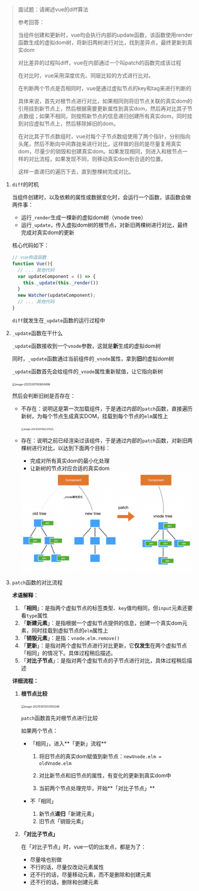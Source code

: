 > 面试题：请阐述vue的diff算法
>
> 参考回答：
>
> 当组件创建和更新时，vue均会执行内部的update函数，该函数使用render函数生成的虚拟dom树，将新旧两树进行对比，找到差异点，最终更新到真实dom
>
> 对比差异的过程叫diff，vue在内部通过一个叫patch的函数完成该过程
>
> 在对比时，vue采用深度优先、同层比较的方式进行比对。
>
> 在判断两个节点是否相同时，vue是通过虚拟节点的key和tag来进行判断的
>
> 具体来说，首先对根节点进行对比，如果相同则将旧节点关联的真实dom的引用挂到新节点上，然后根据需要更新属性到真实dom，然后再对比其子节点数组；如果不相同，则按照新节点的信息递归创建所有真实dom，同时挂到对应虚拟节点上，然后移除掉旧的dom。
>
> 在对比其子节点数组时，vue对每个子节点数组使用了两个指针，分别指向头尾，然后不断向中间靠拢来进行对比，这样做的目的是尽量复用真实dom，尽量少的销毁和创建真实dom。如果发现相同，则进入和根节点一样的对比流程，如果发现不同，则移动真实dom到合适的位置。
>
> 这样一直递归的遍历下去，直到整棵树完成对比。

1. `diff`的时机

   当组件创建时，以及依赖的属性或数据变化时，会运行一个函数，该函数会做两件事：

   - 运行`_render`生成一棵新的虚拟dom树（vnode tree）
   - 运行`_update`，传入虚拟dom树的根节点，对新旧两棵树进行对比，最终完成对真实dom的更新

   核心代码如下：

   ```js
   // vue构造函数
   function Vue(){
     // ... 其他代码
     var updateComponent = () => {
       this._update(this._render())
     }
     new Watcher(updateComponent);
     // ... 其他代码
   }
   ```

   `diff`就发生在`_update`函数的运行过程中

   

2. `_update`函数在干什么

   `_update`函数接收到一个`vnode`参数，这就是**新**生成的虚拟dom树

   同时，`_update`函数通过当前组件的`_vnode`属性，拿到**旧**的虚拟dom树

   `_update`函数首先会给组件的`_vnode`属性重新赋值，让它指向新树

   <img src="https://s2.loli.net/2024/07/12/31vtjYId4TDEbQF.png" alt="image-20210301193804498" style="zoom:50%;" />

   然后会判断旧树是否存在：

   - 不存在：说明这是第一次加载组件，于是通过内部的`patch`函数，直接遍历新树，为每个节点生成真实DOM，挂载到每个节点的`elm`属性上

     <img src="https://s2.loli.net/2024/07/12/m9Awj25EHhGnaCL.png" alt="image-20210301194237825" style="zoom:43%;" />

   - 存在：说明之前已经渲染过该组件，于是通过内部的`patch`函数，对新旧两棵树进行对比，以达到下面两个目标：

     - 完成对所有真实dom的最小化处理
     - 让新树的节点对应合适的真实dom

     <img src="./assets/20210301195003.png" alt="image-20210301195003696" style="zoom:50%;" />

3. `patch`函数的对比流程

   **术语解释**：

   1. 「**相同**」：是指两个虚拟节点的标签类型、`key`值均相同，但`input`元素还要看`type`属性
   2. 「**新建元素**」：是指根据一个虚拟节点提供的信息，创建一个真实dom元素，同时挂载到虚拟节点的`elm`属性上
   3. 「**销毁元素**」：是指：`vnode.elm.remove()`
   4. 「**更新**」：是指对两个虚拟节点进行对比更新，它**仅发生**在两个虚拟节点「相同」的情况下。具体过程稍后描述。
   5. 「**对比子节点**」：是指对两个虚拟节点的子节点进行对比，具体过程稍后描述

   **详细流程：**

   1. **根节点比较**

      <img src="https://s2.loli.net/2024/07/12/yoshrv5LeH91Gml.png" alt="image-20210301203350246" style="zoom:50%;" />

      `patch`函数首先对根节点进行比较

      如果两个节点：

      - 「相同」，进入**「更新」流程**

        1. 将旧节点的真实dom赋值到新节点：`newVnode.elm = oldVnode.elm`

        2. 对比新节点和旧节点的属性，有变化的更新到真实dom中
        3. 当前两个节点处理完毕，开始**「对比子节点」**

      - 不「相同」

        1. 新节点**递归**「新建元素」
        2. 旧节点「销毁元素」

   2. **「对比子节点」**

      在「对比子节点」时，vue一切的出发点，都是为了：

      - 尽量啥也别做
      - 不行的话，尽量仅改动元素属性
      - 还不行的话，尽量移动元素，而不是删除和创建元素
      - 还不行的话，删除和创建元素

